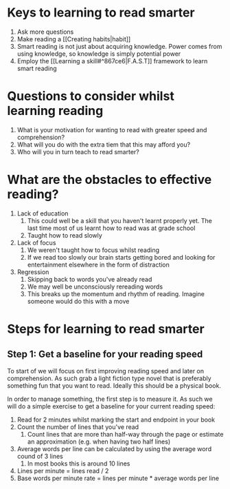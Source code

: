 # Keys to learning to read smarter
1. Ask more questions
2. Make reading a [[Creating habits|habit]]
3. Smart reading is not just about acquiring knowledge. Power comes from using knowledge, so knowledge is simply potential power
4. Employ the [[Learning a skill#^867ce6|F.A.S.T]] framework to learn smart reading

# Questions to consider whilst learning reading
1. What is your motivation for wanting to read with greater speed and comprehension?
2. What will you do with the extra tiem that this may afford you?
3. Who will you in turn teach to read smarter?

# What are the obstacles to effective reading?
1. Lack of education
	1. This could well be a skill that you haven't learnt properly yet. The last time most of us learnt how to read was at grade school
	2. Taught how to read slowly
2. Lack of focus
	1. We weren't taught how to focus whilst reading
	2. If we read too slowly our brain starts getting bored and looking for entertainment elsewhere in the form of distraction
3. Regression
	1. Skipping back to words you've already read
	2. We may well be unconsciously rereading words
	3. This breaks up the momentum and rhythm of reading. Imagine someone would do this with a move

# Steps for learning to read smarter
## Step 1: Get a baseline for your reading speed
To start of we will focus on first improving reading speed and later on comprehension. As such grab a light fiction type novel that is preferably something fun that you want to read. Ideally this should be a physical book.

In order to manage something, the first step is to measure it. As such we will do a simple exercise to get a baseline for your current reading speed:
1. Read for 2 minutes whilst marking the start and endpoint in your book
2. Count the number of lines that you've read
	1. Count lines that are more than half-way through the page or estimate an approximation (e.g. when having two half lines)
3. Average words per line can be calculated by using the average word cound of 3 lines
	1. In most books this is around 10 lines
4. Lines per minute = lines read / 2
5. Base words per minute rate = lines per minute * average words per line

